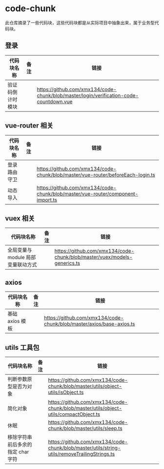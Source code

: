 # code-chunk

此仓库摘录了一些代码块，这些代码块都是从实际项目中抽象出来，属于业务型代码块。

## 登录

| 代码块名称       | 备注 | 链接                                                                                   |
| ---------------- | ---- | -------------------------------------------------------------------------------------- |
| 验证码倒计时模块 |      | https://github.com/xmx134/code-chunk/blob/master/login/verification-code-countdown.vue |

## vue-router 相关

| 代码块名称   | 备注 | 链接                                                                            |
| ------------ | ---- | ------------------------------------------------------------------------------- |
| 登录路由守卫 |      | https://github.com/xmx134/code-chunk/blob/master/vue-router/beforeEach-login.ts |
| 动态导入     |      | https://github.com/xmx134/code-chunk/blob/master/vue-router/component-import.ts |

## vuex 相关

| 代码块名称                         | 备注 | 链接                                                                     |
| ---------------------------------- | ---- | ------------------------------------------------------------------------ |
| 全局变量与 module 局部变量联动方式 |      | https://github.com/xmx134/code-chunk/blob/master/vuex/models-generics.ts |

## axios

| 代码块名称      | 备注 | 链接                                                                 |
| --------------- | ---- | -------------------------------------------------------------------- |
| 基础 axios 模板 |      | https://github.com/xmx134/code-chunk/blob/master/axios/base-axios.ts |

## utils 工具包

| 代码块名称                         | 备注 | 链接                                                                                         |
| ---------------------------------- | ---- | -------------------------------------------------------------------------------------------- |
| 判断参数原型是否为对象             |      | https://github.com/xmx134/code-chunk/blob/master/utils/object-utils/isObject.ts              |
| 简化对象                           |      | https://github.com/xmx134/code-chunk/blob/master/utils/object-utils/compactObject.ts         |
| 休眠                               |      | https://github.com/xmx134/code-chunk/blob/master/utils/sleep.ts                              |
| 移除字符串前后多余的指定 char 字符 |      | https://github.com/xmx134/code-chunk/blob/master/utils/string-utils/removeTrailingStrings.ts |

